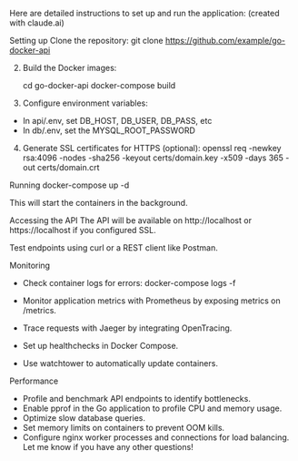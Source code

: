Here are detailed instructions to set up and run the application:
(created with claude.ai)

Setting up
Clone the repository:
    git clone https://github.com/example/go-docker-api

2. Build the Docker images:

    cd go-docker-api
    docker-compose build

3.  Configure environment variables:

- In api/.env, set DB_HOST, DB_USER, DB_PASS, etc
- In db/.env, set the MYSQL_ROOT_PASSWORD

4. Generate SSL certificates for HTTPS (optional):
    openssl req -newkey rsa:4096 -nodes -sha256 -keyout certs/domain.key -x509 -days 365 -out certs/domain.crt

Running
    docker-compose up -d

This will start the containers in the background.

Accessing the API
The API will be available on http://localhost or https://localhost if you configured SSL.

Test endpoints using curl or a REST client like Postman.

Monitoring
- Check container logs for errors:
    docker-compose logs -f

- Monitor application metrics with Prometheus by exposing metrics on /metrics.
- Trace requests with Jaeger by integrating OpenTracing.
- Set up healthchecks in Docker Compose.
- Use watchtower to automatically update containers.

Performance
- Profile and benchmark API endpoints to identify bottlenecks.
- Enable pprof in the Go application to profile CPU and memory usage.
- Optimize slow database queries.
- Set memory limits on containers to prevent OOM kills.
- Configure nginx worker processes and connections for load balancing.
Let me know if you have any other questions!
